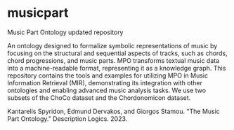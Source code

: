# musicpart
Music Part Ontology updated repository

An ontology designed to formalize symbolic representations of music by focusing on the structural and sequential aspects of tracks, such as chords, chord progressions, and music parts. MPO transforms textual music data into a machine-readable format, representing it as a knowledge graph. This repository contains the tools and examples for utilizing MPO in Music Information Retrieval (MIR), demonstrating its integration with other ontologies and enabling advanced music analysis tasks. We use two subsets of the ChoCo dataset and the Chordonomicon dataset.

Kantarelis Spyridon, Edmund Dervakos, and Giorgos Stamou. "The Music Part Ontology." Description Logics. 2023.
